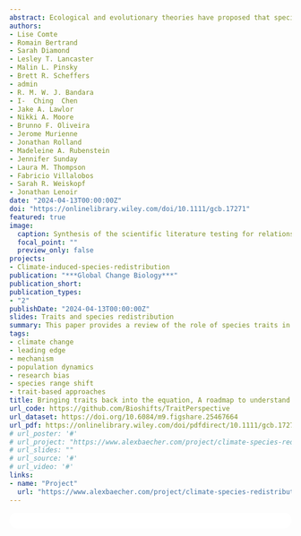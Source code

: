 ```yaml
---
abstract: Ecological and evolutionary theories have proposed that species traits should be important in mediating species responses to contemporary climate change; yet, empirical evidence has so far provided mixed evidence for the role of behavioral, life history, or ecological characteristics in facilitating or hindering species range shifts. As such, the utility of trait-based approaches to predict species redistribution under climate change has been called into question. We develop the perspective, supported by evidence, that trait variation, if used carefully can have high potential utility, but that past analyses have in many cases failed to identify an explanatory value for traits by not fully embracing the complexity of species range shifts. First, we discuss the relevant theory linking species traits to range shift processes at the leading (expansion) and trailing (contraction) edges of species distributions and highlight the need to clarify the mechanistic basis of trait-based approaches. Second, we provide a brief overview of range shift–trait studies and identify new opportunities for trait integration that consider range-specific processes and   intraspecific variability. Third, we explore the circumstances under which environmental and biotic context dependencies are likely to affect our ability to identify the contribution of species traits to range shift processes. Finally, we propose that revealing the role of traits in shaping species redistribution may likely require accounting for methodological variation arising from the range shift estimation process as well as addressing existing functional, geographical, and phylogenetic biases. We provide a series of considerations for more effectively integrating traits as well as extrinsic and methodological factors into species redistribution research. Together, these analytical approaches promise stronger mechanistic and predictive understanding that can help society mitigate and adapt to the effects of climate change on biodiversity.
authors:
- Lise Comte
- Romain Bertrand
- Sarah Diamond
- Lesley T. Lancaster
- Malin L. Pinsky
- Brett R. Scheffers
- admin
- R. M. W. J. Bandara
- I-  Ching  Chen
- Jake A. Lawlor
- Nikki A. Moore
- Brunno F. Oliveira
- Jerome Murienne
- Jonathan Rolland
- Madeleine A. Rubenstein
- Jennifer Sunday
- Laura M. Thompson
- Fabricio Villalobos
- Sarah R. Weiskopf
- Jonathan Lenoir
date: "2024-04-13T00:00:00Z"
doi: "https://onlinelibrary.wiley.com/doi/10.1111/gcb.17271"
featured: true
image:
  caption: Synthesis of the scientific literature testing for relationships between traits and range shifts.
  focal_point: ""
  preview_only: false
projects:
- Climate-induced-species-redistribution
publication: "***Global Change Biology***"
publication_short:
publication_types:
- "2"
publishDate: "2024-04-13T00:00:00Z"
slides: Traits and species redistribution
summary: This paper provides a review of the role of species traits in determining the outcomes of climate-induced range shifts. 
tags:
- climate change
- leading edge
- mechanism
- population dynamics
- research bias
- species range shift
- trait-based approaches  
title: Bringing traits back into the equation, A roadmap to understand species redistribution
url_code: https://github.com/Bioshifts/TraitPerspective
url_dataset: https://doi.org/10.6084/m9.figshare.25467664
url_pdf: https://onlinelibrary.wiley.com/doi/pdfdirect/10.1111/gcb.17271?download=true
# url_poster: '#'
# url_project: "https://www.alexbaecher.com/project/climate-species-redistribution/"
# url_slides: ""
# url_source: '#'
# url_video: '#'
links:
- name: "Project"
  url: "https://www.alexbaecher.com/project/climate-species-redistribution/"
---
```



<html>
  <style>
    section {
        background: white;
        color: black;
        border-radius: 1em;
        padding: 1em;
        left: 50% }
    #inner {
        display: inline-block;
        display: flex;
        align-items: center;
        justify-content: center }
  </style>
  <section>
    <div id="inner">
      <script type='text/javascript' src='https://d1bxh8uas1mnw7.cloudfront.net/assets/embed.js'></script>
        <span style="float:left"; 
          class="__dimensions_badge_embed__" 
          data-doi="10.1111/gcb.17271" 
          data-hide-zero-citations="true" 
          data-legend="always">
        </span>
      <script async src="https://badge.dimensions.ai/badge.js" charset="utf-8"></script>
        <div  style="float:right"; 
          data-link-target="_blank" 
          data-badge-details="right" 
          data-badge-type="medium-donut"
          data-doi="10.1111/gcb.17271"   
          data-condensed="true" 
          data-hide-no-mentions="true" 
          class="altmetric-embed">
        </div>
  </section>
